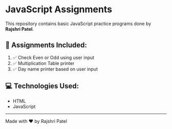 # JavaScript Assignments

This repository contains basic JavaScript practice programs done by **Rajshri Patel**.

## 📝 Assignments Included:

1. ✅ Check Even or Odd using user input  
2. ✅ Multiplication Table printer  
3. ✅ Day name printer based on user input

## 💻 Technologies Used:
- HTML
- JavaScript

---
Made with ❤️ by Rajshri Patel
